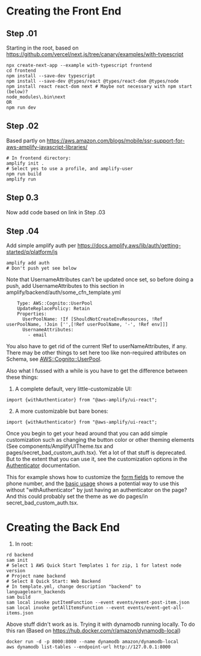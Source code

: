 # Creating the Front End

## Step .01

Starting in the root, based on https://github.com/vercel/next.js/tree/canary/examples/with-typescript

```
npx create-next-app --example with-typescript frontend
cd frontend
npm install --save-dev typescript
npm install --save-dev @types/react @types/react-dom @types/node
npm install react react-dom next # Maybe not necessary with npm start (below)? 
node_modules\.bin\next
OR 
npm run dev
```

## Step .02

Based partly on https://aws.amazon.com/blogs/mobile/ssr-support-for-aws-amplify-javascript-libraries/

```
# In frontend directory:
amplify init .
# Select yes to use a profile, and amplify-user
npm run build
amplify run
```

## Step 0.3
Now add code based on link in Step .03

## Step .04 
Add simple amplify auth per https://docs.amplify.aws/lib/auth/getting-started/q/platform/js

```
amplify add auth
# Don't push yet see below
```

Note that UsernameAttributes can't be updated once set, so before doing a push, add UsernameAttributes to this section in amplify/backend/auth/some_cfn_template.yml
```
    Type: AWS::Cognito::UserPool
    UpdateReplacePolicy: Retain
    Properties:
      UserPoolName: !If [ShouldNotCreateEnvResources, !Ref userPoolName, !Join ['',[!Ref userPoolName, '-', !Ref env]]]
      UsernameAttributes:
        - email

```
You also have to get rid of the current !Ref to userNameAttributes, if any.  There may be other things to set here too like non-required attributes on Schema, see [AWS::Cognito::UserPool](https://docs.aws.amazon.com/AWSCloudFormation/latest/UserGuide/aws-resource-cognito-userpool.html).

Also what I fussed with a while is you have to get the difference between these things: 

1.  A complete default, very little-customizable UI:

```
import {withAuthenticator} from "@aws-amplify/ui-react";
```

2. A more customizable but bare bones:

```
import {withAuthenticator} from "@aws-amplify/ui-react";
```

Once you begin to get your head around that you can add simple customization such as changing the button color or other theming elements (See components/AmplifyUITheme.tsx and pages/secret_bad_custom_auth.tsx).  Yet a lot of that stuff is deprecated.  But to the extent that you can use it, see the customization options in the [Authenticator](https://docs.amplify.aws/ui/auth/authenticator/q/framework/react) documentation.

This for example shows how to customize the [form fields](https://docs.amplify.aws/ui/auth/authenticator/q/framework/react#customization) to remove the phone number, and the [basic usage](https://docs.amplify.aws/ui/auth/authenticator/q/framework/react#basic-usage) shows a potential way to use this without "withAuthenticator" by just having an authenticator on the page?  And this could probably set the theme as we do pages/in secret_bad_custom_auth.tsx.


# Creating the Back End

1. In root:

```
rd backend
sam init
# Select 1 AWS Quick Start Templates 1 for zip, 1 for latest node version
# Project name backend
# Select 8 Quick Start: Web Backend
# In template.yml, change description "backend" to languagelearn_backends
sam build 
sam local invoke putItemFunction --event events/event-post-item.json 
sam local invoke getAllItemsFunction --event events/event-get-all-items.json
```
Above stuff didn't work as is.  Trying it with dynamodb running locally.  To do this ran
(Based on https://hub.docker.com/r/amazon/dynamodb-local)
```
docker run -d -p 8000:8000 --name dynamodb amazon/dynamodb-local
aws dynamodb list-tables --endpoint-url http://127.0.0.1:8000
```